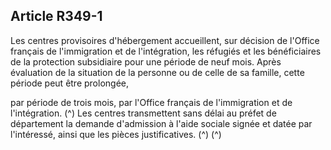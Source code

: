 ## Article R349-1

Les centres provisoires d'hébergement accueillent, sur décision de l'Office français de l'immigration et de
l'intégration, les réfugiés et les bénéficiaires de la protection subsidiaire pour une période de neuf mois.
Après évaluation de la situation de la personne ou de celle de sa famille, cette période peut être prolongée,

par période de trois mois, par l'Office français de l'immigration et de l'intégration. (^)
Les centres transmettent sans délai au préfet de département la demande d'admission à l'aide sociale signée et
datée par l'intéressé, ainsi que les pièces justificatives. (^)
(^)

